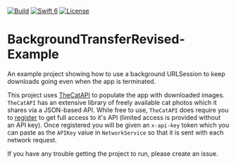 [![Build](https://github.com/wibosco/BackgroundTransferRevised-Example/actions/workflows/swift.yml/badge.svg)](https://github.com/wibosco/BackgroundTransferRevised-Example/actions/workflows/swift.yml)
<a href="https://swift.org"><img src="https://img.shields.io/badge/Swift-6-orange.svg?style=flat" alt="Swift 6" /></a>
[![License](http://img.shields.io/badge/License-MIT-green.svg?style=flat)](https://github.com/wibosco/BackgroundTransferRevised-Example/blob/main/LICENSE)

# BackgroundTransferRevised-Example
An example project showing how to use a background URLSession to keep downloads going even when the app is terminated.

This project uses [TheCatAPI](https://thecatapi.com/) to populate the app with downloaded images. `TheCatAPI` has an extensive library of freely available cat photos which it shares via a JSON-based API. While free to use, `TheCatAPI` does require you to [register](https://thecatapi.com/signup) to get full access to it's API (limited access is provided without an API key). Once registered you will be given an `x-api-key` token which you can paste as the `APIKey` value in `NetworkService` so that it is sent with each network request.

If you have any trouble getting the project to run, please create an issue.
